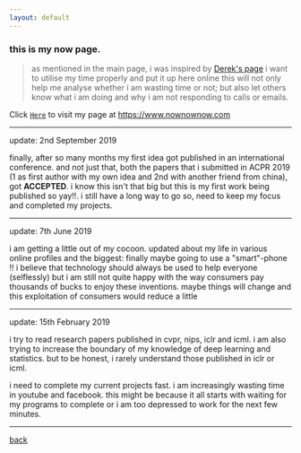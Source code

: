 ```yaml
---
layout: default
---
```


### this is my now page.
> as mentioned in the main page, i was inspired by [Derek's page](https://sivers.org/nowff)
> i want to utilise my time properly and put it up here online
> this will not only help me analyse whether i am wasting time or not; but also let others know what i am doing and why i am not responding to calls or emails.

Click [`Here`](https://nownownow.com/p/UG7K) to visit my page at https://www.nownownow.com

***
update: 2nd September 2019

finally, after so many months my first idea got published in an international conference. and not just that, both the papers that i submitted in ACPR 2019 (1 as first author with my own idea and 2nd with another friend from china), got **ACCEPTED**. i know this isn't that big but this is my first work being published so yay!!. i still have a long way to go so, need to keep my focus and completed my projects.

***
update: 7th June 2019

i am getting a little out of my cocoon. updated about my life in various online profiles and the biggest: finally maybe going to use a "smart"-phone !! i believe that technology should always be used to help everyone (selflessly) but i am still not quite happy with the way consumers pay thousands of bucks to enjoy these inventions. maybe things will change and this exploitation of consumers would reduce a little

***
update: 15th February 2019

i try to read research papers published in cvpr, nips, iclr and icml. i am also trying to increase the boundary of my knowledge of deep learning and statistics. but to be honest, i rarely understand those published in iclr or icml.

i need to complete my current projects fast. i am increasingly wasting time in youtube and facebook. this might be because it all starts with waiting for my programs to complete or i am too depressed to work for the next few minutes.
***
[back](./)
